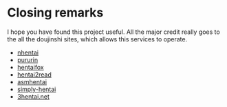 # Closing remarks

I hope you have found this project useful. All the major credit really goes to the all the doujinshi sites, which
allows this services to operate.

- [nhentai](https://nhentai.net)
- [pururin](https://pururin.to)
- [hentaifox](https://hentaifox.com)
- [hentai2read](https://hentai2read.com)
- [asmhentai](https://asmhentai.com)
- [simply-hentai](https://simply-hentai.com)
- [3hentai.net](https://3hentai.net)